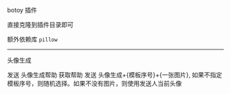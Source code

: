 botoy 插件

直接克隆到插件目录即可

额外依赖库 `pillow`

---

头像生成

发送 头像生成帮助 获取帮助
发送 头像生成+{模板序号}+{一张图片}, 如果不指定模板序号，则随机选择。如果不没有图片，则使用发送人当前头像
